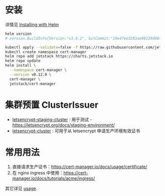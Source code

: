 # 安装

详情见 [Installing with Helm](https://cert-manager.io/docs/installation/kubernetes/#installing-with-helm)

```sh
helm version
# version.BuildInfo{Version:"v3.0.2", GitCommit:"19e47ee3283ae98139d98460de796c1be1e3975f", GitTreeState:"clean", GoVersion:"go1.13.5"}

kubectl apply --validate=false -f https://raw.githubusercontent.com/jetstack/cert-manager/release-0.12/deploy/manifests/00-crds.yaml
kubectl create namespace cert-manager
helm repo add jetstack https://charts.jetstack.io
helm repo update
helm install \
  --namespace cert-manager \
  --version v0.12.0 \
  cert-manager \
  jetstack/cert-manager
```

# 集群预置 ClusterIssuer 

- [letsencrypt-staging-cluster](./letencrypt-staging-cluster.yaml) : 用于测试 - https://letsencrypt.org/docs/staging-environment/
- [letsencrypt-cluster](./letencrypt-cluster.yaml) : 可用于从 letsencrypt 申请生产环境有效证书

# 常用用法

1. 直接请求生产证书：https://cert-manager.io/docs/usage/certificate/
2. 在 nginx ingress 中使用：https://cert-manager.io/docs/tutorials/acme/ingress/

其它详见 [usage](https://cert-manager.io/docs/usage/).
